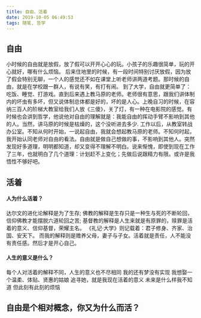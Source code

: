 ```yaml
---
title: 自由、活着
date: 2019-10-05 06:49:53
tags: 随笔, 哲学
---
```


## 自由
小时候的自由就是放假，放了假可以开开心心的玩。小孩子的乐趣很简单，玩的开心就好，哪有什么烦恼。
后来住地里的时候，有一段时间特别讨厌放假，因为放了假会特别无聊，一个人的感觉还不如在课堂上听老师讲两道考题。那时候的自由，就是在学校跟一群人，有说有笑，有打有闹。
到了大学，自由就更简单了：吃饭、睡觉、打游戏。直到后来遇上教马原的老师。老师很有意思，跟我们讲体制内的坏虫有多坏，但又说体制总体都是好的，坏的是人心。上晚自习的时候，在容纳三百人的阶梯大教室给我们人放《三傻》，关了灯，有一种在电影院的感觉。有时候也会讲到哲学，他说他对自由的理解就是：我能自由的挥动手臂不影响到其他的人。当然，讲马原的时候是枯燥的，这个没听进去多少.
工作以后，从教室转战办公室。不知从何时开始，一说起自由，我就会想起教马原的老师。不知何时起，我开始认同老师对自由的看法。自由就是做自己想做的事，不影响到其他人。突然发现好多道理，明明都知道，却又变得不理解不明白。说来惭愧，即使到现在工作了三年，也就明白了几个道理：计划赶不上变化；先做后说跟精力有限。或许是我悟性不够好吧。

## 活着
#### 人为什么活着？
达尔文的进化论解释是为了生存;
佛教的解释是生存只是一种生与死的不断轮回，信仰佛教才能摆脱六道轮回之苦;
基督教的解释是人生来就是有原罪的，赎罪是活着的意义、信仰基督，荣耀主名。
《礼记·大学》则记载着：君子修身、齐家、治国、安天下。
而我的解释则是赡养父母，妻子与子女。活着就是责任，人不能没有责任感。然后才是开心自己。
#### 人生的意义是什么？
每个人对活着的解释不同，人生的意义也不尽相同
我的还有梦没有实现
我想娶一个温柔、体贴、贤惠的姑娘
追寻她，就是我现在活着的意义
未来是什么样我不知道
但此刻有此刻的烦恼

## 自由是个相对概念，你又为什么而活？
